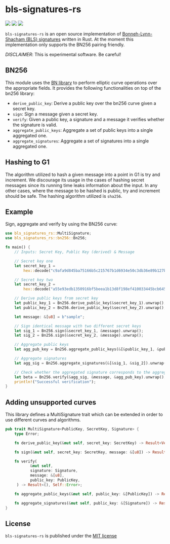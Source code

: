 # bls-signatures-rs
[![](https://img.shields.io/crates/v/bls-signatures-rs.svg)](https://crates.io/crates/bls-signatures-rs) [![](https://docs.rs/bls-signatures-rs/badge.svg)](https://docs.rs/bls-signatures-rs) [![](https://travis-ci.com/witnet/bls-signatures-rs.svg?branch=master)](https://travis-ci.com/witnet/bls-signatures-rs)

`bls-signatures-rs` is an open source implementation of [Bonneh-Lynn-Shacham (BLS) signatures](https://en.wikipedia.org/wiki/Boneh%E2%80%93Lynn%E2%80%93Shacham) written in Rust. At the moment this implementation only supports the BN256 pairing friendly.

_DISCLAIMER_: This is experimental software. Be careful!

## BN256

This module uses the [BN library](https://github.com/paritytech/bn) to perform elliptic curve operations over the appropriate fields. It provides the following functionalities on top of the bn256 library:

* `derive_public_key`: Derive a public key over the bn256 curve given a secret key.
* `sign`: Sign a message given a secret key.
* `verify`: Given a public key, a signature and a message it verifies whether the signature is valid.
* `aggregate_public_keys`: Aggregate a set of public keys into a single aggregated one.
* `aggregate_signatures`: Aggregate a set of signatures into a single aggregated one.

## Hashing to G1

The algorithm utilized to hash a given message into a point in G1 is try and increment. We discourage its usage in the cases of hashing secret messages since its running time leaks information about the input.
 In any other cases, where the message to be hashed is public, try and increment should be safe. The hashing algorithm utilized is `sha256`.

## Example

Sign, aggregate and verify by using the BN256 curve:

```rust
use bls_signatures_rs::MultiSignature;
use bls_signatures_rs::bn256::Bn256;

fn main() {
    // Inputs: Secret Key, Public Key (derived) & Message

    // Secret key one
    let secret_key_1 =
        hex::decode("c9afa9d845ba75166b5c215767b1d6934e50c3db36e89b127b8a622b120f6721").unwrap();

    // Secret key two
    let secret_key_2 =
        hex::decode("a55e93edb1350916bf5beea1b13d8f198ef410033445bcb645b65be5432722f1").unwrap();

    // Derive public keys from secret key
    let public_key_1 = Bn256.derive_public_key(&secret_key_1).unwrap();
    let public_key_2 = Bn256.derive_public_key(&secret_key_2).unwrap();

    let message: &[u8] = b"sample";

    // Sign identical message with two different secret keys
    let sig_1 = Bn256.sign(&secret_key_1, &message).unwrap();
    let sig_2 = Bn256.sign(&secret_key_2, &message).unwrap();

    // Aggregate public keys
    let agg_pub_key = Bn256.aggregate_public_keys(&[&public_key_1, &public_key_2]).unwrap();

    // Aggregate signatures
    let agg_sig = Bn256.aggregate_signatures(&[&sig_1, &sig_2]).unwrap();

    // Check whether the aggregated signature corresponds to the aggregated public key
    let beta = Bn256.verify(&agg_sig, &message, &agg_pub_key).unwrap();
    println!("Successful verification");
}
```

## Adding unsupported curves

This library defines a MultiSignature trait which can be extended in order to use different curves and algorithms.

```rust
pub trait MultiSignature<PublicKey, SecretKey, Signature> {
    type Error;

    fn derive_public_key(&mut self, secret_key: SecretKey) -> Result<Vec<u8>, Self::Error>;

    fn sign(&mut self, secret_key: SecretKey, message: &[u8]) -> Result<Vec<u8>, Self::Error>;

    fn verify(
           &mut self,
           signature: Signature,
           message: &[u8],
           public_key: PublicKey,
     ) -> Result<(), Self::Error>;

    fn aggregate_public_keys(&mut self, public_key: &[PublicKey]) -> Result<Vec<u8>, Self::Error>;

    fn aggregate_signatures(&mut self, public_key: &[Signature]) -> Result<Vec<u8>, Self::Error>;
}
```

## License

`bls-signatures-rs` is published under the [MIT license](https://github.com/witnet/bls-signatures-rs/blob/master/LICENSE)